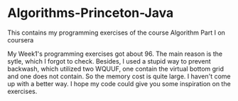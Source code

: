 Algorithms-Princeton-Java
=========================

This contains my programming exercises of the course Algorithm Part I on coursera

My Week1's programming exercises got about 96. The main reason is the sytle, which I forgot to check.
Besides, I used a stupid way to prevent backwash, which utilized two WQUUF, one contain the virtual 
bottom grid and one does not contain. So the memory cost is quite large. I haven't come up with a better
way. I hope my code could give you some inspiration on the exercises.

